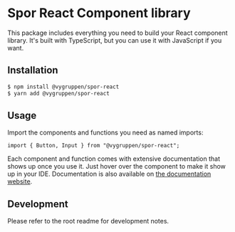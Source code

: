 # Spor React Component library

This package includes everything you need to build your React component library. It's built with TypeScript, but you can use it with JavaScript if you want.

## Installation

```bash
$ npm install @vygruppen/spor-react
$ yarn add @vygruppen/spor-react
```

## Usage

Import the components and functions you need as named imports:

```tsx
import { Button, Input } from "@vygruppen/spor-react";
```

Each component and function comes with extensive documentation that shows up once you use it. Just hover over the component to make it show up in your IDE. Documentation is also available on [the documentation website](https://spor.cloud.vy.no).

## Development

Please refer to the root readme for development notes.
